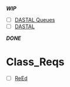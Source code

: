 ___WIP___
- [ ] [DASTAL Queues](https://docs.google.com/document/d/1WRBgfmJ1TAKNn47L4OvfOVO3DYKf3Tu4epAfXlw58G0/edit?usp=sharing)
- [ ] [DASTAL ]()

___DONE___
# Class_Reqs
- [ ] [ReEd](https://docs.google.com/document/d/1-_dCrdQAShw1eHxAJvTA1ClS03o5Zj4qekpMVFkEbGI)
